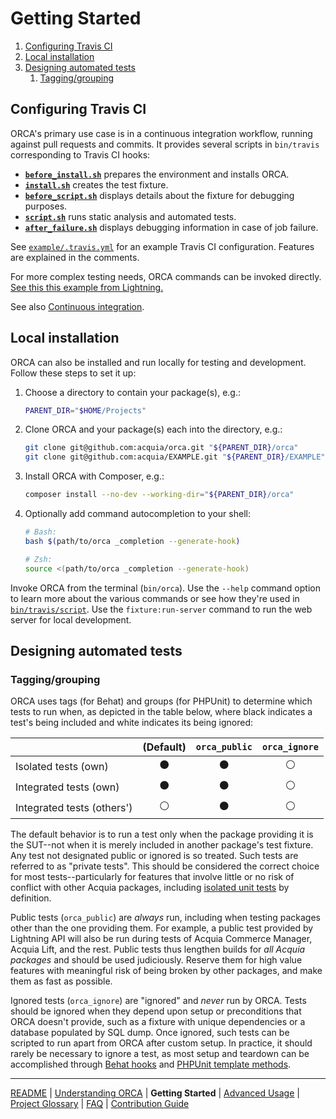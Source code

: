 # Getting Started

1. [Configuring Travis CI](#configuring-travis-ci)
1. [Local installation](#local-installation)
1. [Designing automated tests](#designing-automated-tests)
    1. [Tagging/grouping](#tagginggrouping)

## Configuring Travis CI

ORCA's primary use case is in a continuous integration workflow, running against pull requests and commits. It provides several scripts in `bin/travis` corresponding to Travis CI hooks:

* **[`before_install.sh`](../bin/travis/before_install.sh)** prepares the environment and installs ORCA.
* **[`install.sh`](../bin/travis/install.sh)** creates the test fixture.
* **[`before_script.sh`](../bin/travis/before_script.sh)** displays details about the fixture for debugging purposes.
* **[`script.sh`](../bin/travis/script.sh)** runs static analysis and automated tests.
* **[`after_failure.sh`](../bin/travis/after_failure.sh)** displays debugging information in case of job failure.

See [`example/.travis.yml`](../example/.travis.yml) for an example Travis CI configuration. Features are explained in the comments.

For more complex testing needs, ORCA commands can be invoked directly. [See this this example from Lightning.](https://github.com/acquia/lightning-core/blob/8.x-3.11/tests/travis/before_script.sh)

See also [Continuous integration](understanding-orca.md#continuous-integration).

## Local installation

ORCA can also be installed and run locally for testing and development. Follow these steps to set it up:

1. Choose a directory to contain your package(s), e.g.:

    ```bash
    PARENT_DIR="$HOME/Projects"
    ```

1. Clone ORCA and your package(s) each into the directory, e.g.:

    ```bash
    git clone git@github.com:acquia/orca.git "${PARENT_DIR}/orca"
    git clone git@github.com:acquia/EXAMPLE.git "${PARENT_DIR}/EXAMPLE"
    ```

1. Install ORCA with Composer, e.g.:

    ```bash
    composer install --no-dev --working-dir="${PARENT_DIR}/orca"
    ```

1. Optionally add command autocompletion to your shell:

    ```bash
    # Bash:
    bash $(path/to/orca _completion --generate-hook)

    # Zsh:
    source <(path/to/orca _completion --generate-hook)
    ```

Invoke ORCA from the terminal (`bin/orca`). Use the `--help` command option to learn more about the various commands or see how they're used in [`bin/travis/script`](../bin/travis/script). Use the `fixture:run-server` command to run the web server for local development.

## Designing automated tests

### Tagging/grouping

ORCA uses tags (for Behat) and groups (for PHPUnit) to determine which tests to run when, as depicted in the table below, where black indicates a test's being included and white indicates its being ignored:

<!-- https://www.tablesgenerator.com/markdown_tables -->

|                            |    (Default)   |  `orca_public` |  `orca_ignore` |
|----------------------------|:--------------:|:--------------:|:--------------:|
| Isolated tests (own)       | :black_circle: | :black_circle: | :white_circle: |
| Integrated tests (own)     | :black_circle: | :black_circle: | :white_circle: |
| Integrated tests (others') | :white_circle: | :black_circle: | :white_circle: |

The default behavior is to run a test only when the package providing it is the SUT--not when it is merely included in another package's test fixture. Any test not designated public or ignored is so treated. Such tests are referred to as "private tests". This should be considered the correct choice for most tests--particularly for features that involve little or no risk of conflict with other Acquia packages, including [isolated unit tests](http://wiki.c2.com/?UnitTestIsolation) by definition.

Public tests (`orca_public`) are _always_ run, including when testing packages other than the one providing them. For example, a public test provided by Lightning API will also be run during tests of Acquia Commerce Manager, Acquia Lift, and the rest. Public tests thus lengthen builds for _all Acquia packages_ and should be used judiciously. Reserve them for high value features with meaningful risk of being broken by other packages, and make them as fast as possible.

Ignored tests (`orca_ignore`) are "ignored" and _never_ run by ORCA. Tests should be ignored when they depend upon setup or preconditions that ORCA doesn't provide, such as a fixture with unique dependencies or a database populated by SQL dump. Once ignored, such tests can be scripted to run apart from ORCA after custom setup. In practice, it should rarely be necessary to ignore a test, as most setup and teardown can be accomplished through [Behat hooks](http://behat.org/en/latest/user_guide/context/hooks.html) and [PHPUnit template methods](https://phpunit.de/manual/6.5/en/fixtures.html).

---

[README](README.md)
| [Understanding ORCA](understanding-orca.md)
| **Getting Started**
| [Advanced Usage](advanced-usage.md)
| [Project Glossary](glossary.md)
| [FAQ](faq.md)
| [Contribution Guide](CONTRIBUTING.md)
